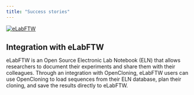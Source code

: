 ```yaml
---
title: "Success stories"
---
```


<div class="row align-items-center">
<a href="https://www.elabftw.net" target="_blank" style="margin-bottom: 0px">
  <img src="https://www.elabftw.net/img/elabftw-logo.png" id="elabftw" alt="eLabFTW" style="margin-bottom: 0px">
</a>
<h2 id="elabftw" class="ml-3" style="margin-bottom: 0px">Integration with eLabFTW</h2>
</div>

eLabFTW is an Open Source Electronic Lab Notebook (ELN) that allows researchers to document their experiments and share them with their colleagues. Through an integration with OpenCloning, eLabFTW users can use OpenCloning to load sequences from their ELN database, plan their cloning, and save the results directly to eLabFTW.

